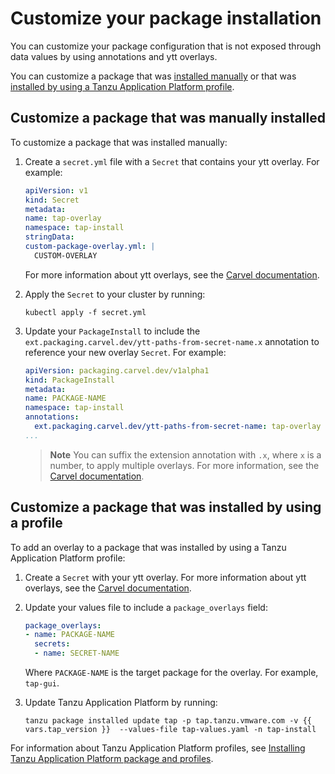 # Customize your package installation

You can customize your package configuration that is not exposed through data values by using
annotations and ytt overlays.

You can customize a package that was [installed manually](#manual-package) or that was
[installed by using a Tanzu Application Platform profile](#profile-package).

## <a id="manual-package"></a>Customize a package that was manually installed

To customize a package that was installed manually:

1. Create a `secret.yml` file with a `Secret` that contains your ytt overlay. For example:

   ```yaml
   apiVersion: v1
   kind: Secret
   metadata:
   name: tap-overlay
   namespace: tap-install
   stringData:
   custom-package-overlay.yml: |
     CUSTOM-OVERLAY
   ```

   For more information about ytt overlays, see the
   [Carvel documentation](https://carvel.dev/ytt/docs/v0.43.0/ytt-overlays/).

2. Apply the `Secret` to your cluster by running:

   ```console
   kubectl apply -f secret.yml
   ```

3. Update your `PackageInstall` to include the
   `ext.packaging.carvel.dev/ytt-paths-from-secret-name.x` annotation to reference your new
   overlay `Secret`. For example:

   ```yaml
   apiVersion: packaging.carvel.dev/v1alpha1
   kind: PackageInstall
   metadata:
   name: PACKAGE-NAME
   namespace: tap-install
   annotations:
     ext.packaging.carvel.dev/ytt-paths-from-secret-name: tap-overlay
   ...
   ```

   > **Note** You can suffix the extension annotation with `.x`, where `x` is a number, to
   > apply multiple overlays.
   > For more information, see the
   > [Carvel documentation](https://carvel.dev/kapp-controller/docs/v0.40.0/package-install-extensions/).

## <a id="profile-package"></a>Customize a package that was installed by using a profile

To add an overlay to a package that was installed by using a Tanzu Application Platform profile:

1. Create a `Secret` with your ytt overlay. For more information about ytt overlays, see the
   [Carvel documentation](https://carvel.dev/ytt/docs/v0.43.0/ytt-overlays/).

2. Update your values file to include a `package_overlays` field:

    ```yaml
    package_overlays:
    - name: PACKAGE-NAME
      secrets:
      - name: SECRET-NAME
    ```

    Where `PACKAGE-NAME` is the target package for the overlay. For example, `tap-gui`.

3. Update Tanzu Application Platform by running:

    ```console
    tanzu package installed update tap -p tap.tanzu.vmware.com -v {{ vars.tap_version }}  --values-file tap-values.yaml -n tap-install
    ```

For information about Tanzu Application Platform profiles, see
[Installing Tanzu Application Platform package and profiles](install-online/profile.hbs.md).
